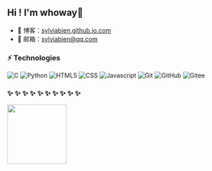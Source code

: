 ## Hi ! I'm whoway:wave:    

- 🏡 博客：<a href="https://sylviabien.github.io.com" target="_blank">sylviabien.github.io.com</a>    
- 💬 邮箱：[sylviabien@qq.com](sylviabien@qq.com)  



### ⚡ Technologies  

![C](https://img.shields.io/badge/-C-00599C?style=flat-square&logo=C&logoColor=green)
![Python](https://img.shields.io/badge/-Python3-00599C?style=flat-square&logo=python&logoColor=white)
![HTML5](https://img.shields.io/badge/-HTML5-E34F26?style=flat-square&logo=html5&logoColor=white)
![CSS](https://img.shields.io/badge/-CSS-E34F26?style=flat-square&logo=CSS&logoColor=red)
![Javascript](https://img.shields.io/badge/-Javascript-E34F26?style=flat-square&logo=Javascript&logoColor=white)
![Git](https://img.shields.io/badge/-Git-black?style=flat-square&logo=git)
![GitHub](https://img.shields.io/badge/-GitHub-181717?style=flat-square&logo=github)
![Gitee](https://img.shields.io/badge/-Gitee-181717?style=flat-square&logo=gitee)   




###  ✨ ✨ ✨ ✨ ✨ ✨ ✨ ✨ ✨ ✨ 

<img align="" height="137px" src="https://github-readme-stats.vercel.app/api?username=whoway&hide_title=true&hide_border=true&show_icons=true&include_all_commits=true&line_height=21&bg_color=0,EC6C6C,FFD479,FFFC79,73FA79&theme=graywhite&locale=cn" />
